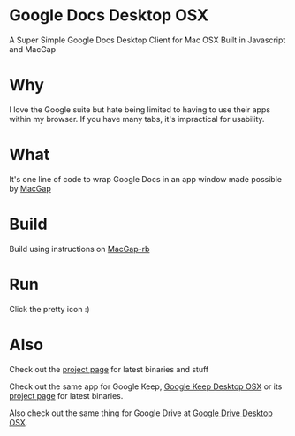 # Google Docs Desktop OSX
A Super Simple Google Docs Desktop Client for Mac OSX Built in Javascript and MacGap

# Why
I love the Google suite but hate being limited to having to use their apps within my browser.  If you have many tabs, it's impractical for usability.

# What
It's one line of code to wrap Google Docs in an app window made possible by [MacGap](https://github.com/MacGapProject/MacGap2)

# Build
Build using instructions on [MacGap-rb](https://github.com/maccman/macgap-rb)

# Run
Click the pretty icon :)

# Also

Check out the [project page](https://chriskol.github.io/Google-Docs-Desktop-OSX/) for latest binaries and stuff

Check out the same app for Google Keep, [Google Keep Desktop OSX](https://github.com/chriskol/Desktop-Google-Keep-OSX) or its [project page](https://chriskol.github.io/Desktop-Google-Keep-OSX/) for latest binaries.

Also check out the same thing for Google Drive at [Google Drive Desktop OSX](https://github.com/chriskol/Google-Drive-Desktop-OSX).
